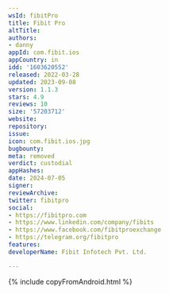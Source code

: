 ```yaml
---
wsId: fibitPro
title: Fibit Pro
altTitle: 
authors:
- danny
appId: com.fibit.ios
appCountry: in
idd: '1603620552'
released: 2022-03-28
updated: 2023-09-08
version: 1.1.3
stars: 4.9
reviews: 10
size: '57203712'
website: 
repository: 
issue: 
icon: com.fibit.ios.jpg
bugbounty: 
meta: removed
verdict: custodial
appHashes: 
date: 2024-07-05
signer: 
reviewArchive: 
twitter: fibitpro
social:
- https://fibitpro.com
- https://www.linkedin.com/company/fibits
- https://www.facebook.com/fibitproexchange
- https://telegram.org/fibitpro
features: 
developerName: Fibit Infotech Pvt. Ltd.

---
```


{% include copyFromAndroid.html %}